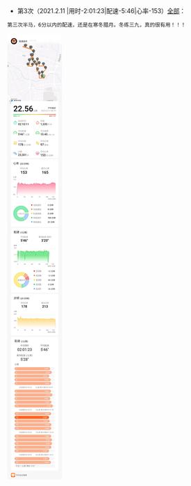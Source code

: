- 第3次（2021.2.11  |用时-2:01:23|配速-5:46|心率-153）[全部](./bm.md)： 
```markdown
第三次半马，6分以内的配速，还是在寒冬腊月。冬练三九，真的很有用！！！
```  
![详情](./半马-20210212-153.jpg)
